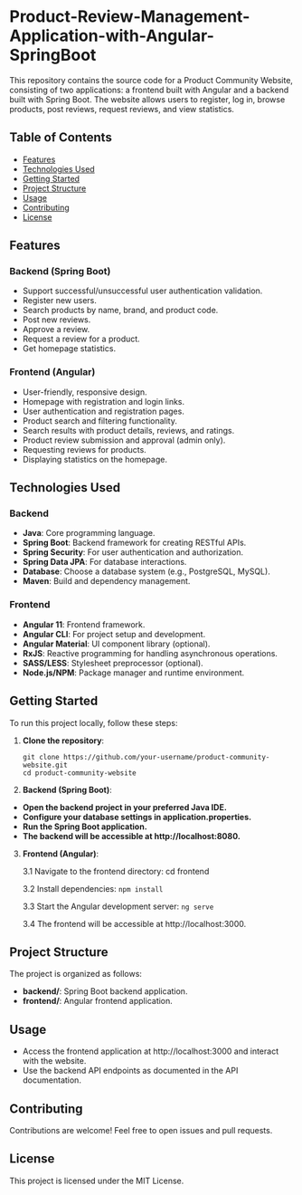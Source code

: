 # Product-Review-Management-Application-with-Angular-SpringBoot

This repository contains the source code for a Product Community Website, consisting of two applications: a frontend built with Angular and a backend built with Spring Boot. The website allows users to register, log in, browse products, post reviews, request reviews, and view statistics.

## Table of Contents

- [Features](#features)
- [Technologies Used](#technologies-used)
- [Getting Started](#getting-started)
- [Project Structure](#project-structure)
- [Usage](#usage)
- [Contributing](#contributing)
- [License](#license)

## Features

### Backend (Spring Boot)

- Support successful/unsuccessful user authentication validation.
- Register new users.
- Search products by name, brand, and product code.
- Post new reviews.
- Approve a review.
- Request a review for a product.
- Get homepage statistics.

### Frontend (Angular)

- User-friendly, responsive design.
- Homepage with registration and login links.
- User authentication and registration pages.
- Product search and filtering functionality.
- Search results with product details, reviews, and ratings.
- Product review submission and approval (admin only).
- Requesting reviews for products.
- Displaying statistics on the homepage.

## Technologies Used

### Backend

- **Java**: Core programming language.
- **Spring Boot**: Backend framework for creating RESTful APIs.
- **Spring Security**: For user authentication and authorization.
- **Spring Data JPA**: For database interactions.
- **Database**: Choose a database system (e.g., PostgreSQL, MySQL).
- **Maven**: Build and dependency management.

### Frontend

- **Angular 11**: Frontend framework.
- **Angular CLI**: For project setup and development.
- **Angular Material**: UI component library (optional).
- **RxJS**: Reactive programming for handling asynchronous operations.
- **SASS/LESS**: Stylesheet preprocessor (optional).
- **Node.js/NPM**: Package manager and runtime environment.

## Getting Started

To run this project locally, follow these steps:

1. **Clone the repository**:

   ```shell
   git clone https://github.com/your-username/product-community-website.git
   cd product-community-website

2. **Backend (Spring Boot)**:

- **Open the backend project in your preferred Java IDE.**
- **Configure your database settings in application.properties.**
- **Run the Spring Boot application.**
- **The backend will be accessible at http://localhost:8080.**
  
3. **Frontend (Angular)**:

      3.1 Navigate to the frontend directory:
    cd frontend 
    
    3.2 Install dependencies:
    `npm install`
  
    3.3 Start the Angular development server:
   `ng serve`
   
    3.4 The frontend will be accessible at http://localhost:3000.

## Project Structure
The project is organized as follows:

- **backend/**: Spring Boot backend application.
- **frontend/**: Angular frontend application.

## Usage
- Access the frontend application at http://localhost:3000 and interact with the website.
- Use the backend API endpoints as documented in the API documentation.

## Contributing
Contributions are welcome! Feel free to open issues and pull requests.

## License
This project is licensed under the MIT License.
